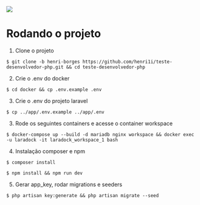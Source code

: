 [![](http://www.dotlib.com.br/site/images/footer/bra.png)](http://www.dotlib.com)

# Rodando o projeto

1. Clone o projeto

```terminal
$ git clone -b henri-borges https://github.com/henri1i/teste-desenvolvedor-php.git && cd teste-desenvolvedor-php
```

2. Crie o .env do docker

```terminal
$ cd docker && cp .env.example .env
```

3. Crie o .env do projeto laravel

```terminal
$ cp ../app/.env.example ../app/.env
```

3. Rode os seguintes containers e acesse o container workspace

```terminal
$ docker-compose up --build -d mariadb nginx workspace && docker exec -u laradock -it laradock_workspace_1 bash
```

4. Instalação composer e npm

```terminal
$ composer install
```

```terminal
$ npm install && npm run dev
```

5. Gerar app_key, rodar migrations e seeders

```terminal
$ php artisan key:generate && php artisan migrate --seed
```
